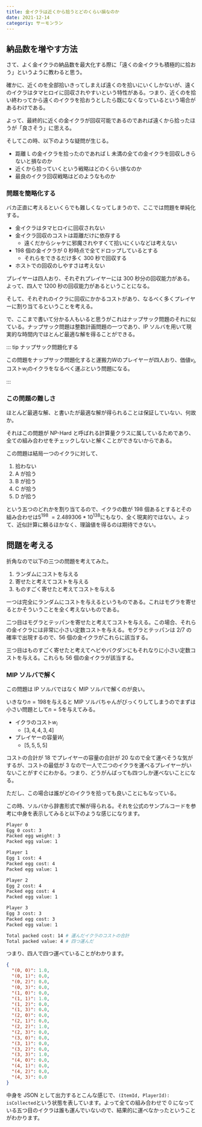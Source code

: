 ```yaml
---
title: 金イクラは近くから拾うとどのくらい損なのか
date: 2021-12-14
categoriy: サーモンラン
---
```


## 納品数を増やす方法

さて、よく金イクラの納品数を最大化する際に「遠くの金イクラも積極的に拾おう」というように教わると思う。

確かに、近くのを全部拾いきってしまえば遠くのを拾いにいくしかないが、遠くのイクラはタマヒロイに回収されやすいという特性がある。つまり、近くのを拾い終わってから遠くのイクラを拾おうとしたら既になくなっているという場合があるわけである。

よって、最終的に近くの金イクラが回収可能であるのであれば遠くから拾ったほうが「良さそう」に思える。

そしてこの時、以下のような疑問が生じる。

- 距離 L の金イクラを拾ったのであれば L 未満の全ての金イクラを回収しきらないと損なのか
- 近くから拾っていくという戦略はどのくらい損なのか
- 最良のイクラ回収戦略はどのようなものか

### 問題を簡略化する

バカ正直に考えるといくらでも難しくなってしまうので、ここでは問題を単純化する。

- 金イクラはタマヒロイに回収されない
- 金イクラ回収のコストは距離だけに依存する
  - 遠くだからシャケに邪魔されやすくて拾いにくいなどは考えない
- 198 個の金イクラが 0 秒時点で全てドロップしているとする
  - それらをできるだけ多く 300 秒で回収する
- ホストでの回収のしやすさは考えない

プレイヤーは四人おり、それぞれプレイヤーには 300 秒分の回収能力がある。よって、四人で 1200 秒の回収能力があるということになる。

そして、それぞれのイクラに回収にかかるコストがあり、なるべく多くプレイヤーに割り当てるということを考える。

で、ここまで書いて分かる人もいると思うがこれはナップサック問題のそれに似ている。ナップサック問題は整数計画問題の一つであり、IP ソルバを用いて現実的な時間内でほとんど最適な解を得ることができる。

::: tip ナップサック問題化する

この問題をナップサック問題化すると運搬力$W$のプレイヤーが四人おり、価値$v_i$, コスト$w_i$のイクラをなるべく運ぶという問題になる。

:::

### この問題の難しさ

ほとんど最適な解、と書いたが最適な解が得られることは保証していない、何故か。

それはこの問題が NP-Hard と呼ばれる計算量クラスに属しているためであり、全ての組み合わせをチェックしないと解くことができないからである。

この問題は結局一つのイクラに対して、

1. 拾わない
2. A が拾う
3. B が拾う
4. C が拾う
5. D が拾う

という五つのどれかを割り当てるので、イクラの数が 198 個あるとするとその組み合わせは$5^{198}~=2.489306*10^{138}$にもなり、全く現実的ではない。よって、近似計算に頼るほかなく、理論値を得るのは期待できない。

## 問題を考える

折角なので以下の三つの問題を考えてみた。

1. ランダムにコストを与える
2. 寄せたと考えてコストを与える
3. ものすごく寄せたと考えてコストを与える

一つは完全にランダムにコストを与えるというものである。これはモグラを寄せるとかそういうことを全く考えないものである。

二つ目はモグラとテッパンを寄せたと考えてコストを与える。この場合、それらの金イクラには非常に小さい定数コストを与える。モグラとテッパンは 2/7 の確率で出現するので、56 個の金イクラがこれらに該当する。

三つ目はものすごく寄せたと考えてヘビやバクダンにもそれなりに小さい定数コストを与える。これらも 56 個の金イクラが該当する。

### MIP ソルバで解く

この問題は IP ソルバではなく MIP ソルバで解くのが良い。

いきなり$n=198$を与えると MIP ソルバちゃんがびっくりしてしまうのでまずは小さい問題として$n=5$を与えてみる。

- イクラのコスト$w_i$
  - $[3, 4, 4, 3, 4]$
- プレイヤーの容量$W_i$
  - $[5, 5, 5, 5]$

コストの合計が 18 でプレイヤーの容量の合計が 20 なので全て運べそうな気がするが、コストの最低が 3 なので一人で二つのイクラを運べるプレイヤーがいないことがすぐにわかる。つまり、どうがんばっても四つしか運べないことになる。

ただし、この場合は誰がどのイクラを拾っても良いことにもなっている。

この時、ソルバから辞書形式で解が得られる。それを公式のサンプルコードを参考に中身を表示してみると以下のような感じになります。

```sh
Player 0
Egg 0 cost: 3
Packed egg weight: 3
Packed egg value: 1

Player 1
Egg 1 cost: 4
Packed egg cost: 4
Packed egg value: 1

Player 2
Egg 2 cost: 4
Packed egg cost: 4
Packed egg value: 1

Player 3
Egg 3 cost: 3
Packed egg cost: 3
Packed egg value: 1

Total packed cost: 14 # 運んだイクラのコストの合計
Total packed value: 4 # 四つ運んだ
```

つまり、四人で四つ運べていることがわかります。

```json
{
  "(0, 0)": 1.0,
  "(0, 1)": 0.0,
  "(0, 2)": 0.0,
  "(0, 3)": 0.0,
  "(1, 0)": 0.0,
  "(1, 1)": 1.0,
  "(1, 2)": 0.0,
  "(1, 3)": 0.0,
  "(2, 0)": 0.0,
  "(2, 1)": 0.0,
  "(2, 2)": 1.0,
  "(2, 3)": 0.0,
  "(3, 0)": 0.0,
  "(3, 1)": 0.0,
  "(3, 2)": 0.0,
  "(3, 3)": 1.0,
  "(4, 0)": 0.0,
  "(4, 1)": 0.0,
  "(4, 2)": 0.0,
  "(4, 3)": 0.0
}
```

中身を JSON として出力するとこんな感じで、`(ItemId, PlayerId): isCollected`という状態を表しています。よって全ての組み合わせで 0 になっている五つ目のイクラは誰も運んでいないので、結果的に運べなかったということがわかります。
